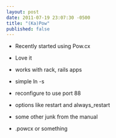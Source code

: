 ```yaml
---
layout: post
date: 2011-07-19 23:07:30 -0500
title: "(Ka)Pow"
published: false
---
```


-  Recently started using Pow.cx
-  Love it
-  works with rack, rails apps
-  simple ln -s
-  reconfigure to use port 88
-  options like restart and always_restart
-  some other junk from the manual  

  -  .powcx or something
